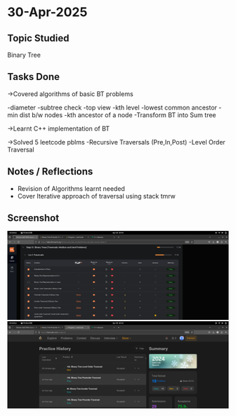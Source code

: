 # 30-Apr-2025

## Topic Studied
Binary Tree

## Tasks Done
->Covered algorithms of basic BT problems

-diameter
-subtree check
-top view
-kth level
-lowest common ancestor
-min dist b/w nodes
-kth ancestor of a node
-Transform BT into Sum tree


->Learnt C++ implementation of BT

->Solved 5 leetcode pblms
    -Recursive Traversals (Pre,In,Post)
    -Level Order Traversal

## Notes / Reflections
- Revision of Algorithms learnt needed
- Cover Iterative approach of traversal using stack tmrw

## Screenshot
![Profile Leetcode/Striver](../screenshots/2.1.png)
![Profile Leetcode/Striver](../screenshots/2.2.png)
